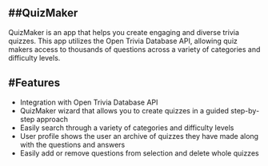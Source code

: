 ##QuizMaker
------

QuizMaker is an app that helps you create engaging and diverse trivia quizzes. This app utilizes the Open Trivia Database API, allowing quiz makers access to thousands of questions across a variety of categories and difficulty levels.


#Features
---
- Integration with Open Trivia Database API
- QuizMaker wizard that allows you to create quizzes in a guided step-by-step approach
- Easily search through a variety of categories and difficulty levels
- User profile shows the user an archive of quizzes they have made along with the questions and answers
- Easily add or remove questions from selection and delete whole quizzes

